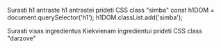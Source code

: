 Surasti h1 antraste h1 antrastei prideti CSS class "simba"
const h1DOM = document.querySelector('h1');
h1DOM.classList.add('simba');

Surasti visas ingredientus Kiekvienam ingredientui prideti CSS class "darzove"